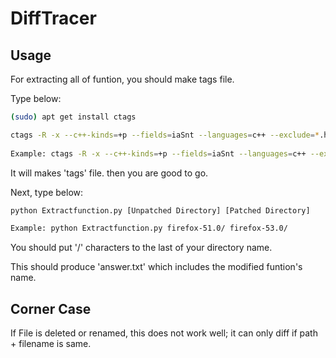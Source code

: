 DiffTracer
=========================
## Usage    

For extracting all of funtion, you should make tags file.

Type below:
```bash
(sudo) apt get install ctags

ctags -R -x --c++-kinds=+p --fields=iaSnt --languages=c++ --exclude=*.h [Unpatched Directory Name]  | grep function > tags
 
Example: ctags -R -x --c++-kinds=+p --fields=iaSnt --languages=c++ --exclude=*.h firefox-51.0/  | grep function > tags
```

It will makes 'tags' file. then you are good to go.

Next, type below:
```bash
python Extractfunction.py [Unpatched Directory] [Patched Directory]

Example: python Extractfunction.py firefox-51.0/ firefox-53.0/
```

You should put '/' characters to the last of your directory name.

This should produce 'answer.txt' which includes the modified funtion's name.


## Corner Case
If File is deleted or renamed, this does not work well; it can only diff if path + filename is same.
